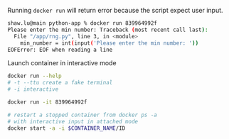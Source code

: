 Running `docker run` will return error because the script expect user input.

```bash
shaw.lu@main python-app % docker run 839964992f
Please enter the min number: Traceback (most recent call last):
  File "/app/rng.py", line 3, in <module>
    min_number = int(input('Please enter the min number: '))
EOFError: EOF when reading a line
```

Launch container in interactive mode

```bash
docker run --help
# -t --ttu create a fake terminal
# -i interactive

docker run -it 839964992f

# restart a stopped container from docker ps -a
# with interactive input in attached mode
docker start -a -i $CONTAINER_NAME/ID
```
